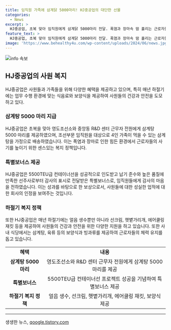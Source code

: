 ```yaml
---
title: 임직원 가족에 삼계닭 5000마리! HJ중공업의 대단한 선물
categories:
  - News
excerpt: >
  HJ중공업, 초복 맞아 임직원에게 삼계닭 5000마리 전달. 폭염과 장마속 땀 흘리는 근로자들 위해 삼계탕 제공하며 사기 진작. 또한, 선주사로부터 특별보너스 전달해 근로자들에 대한 감사 표시. 대표이사는 건강과 안전을 바라며 삼계탕을 준비했다고 전하며 근로자들의 체력 유지를 위해 다양한 지원을 실시하고 있다.
feature_text: >
  HJ중공업, 초복 맞아 임직원에게 삼계닭 5000마리 전달. 폭염과 장마속 땀 흘리는 근로자들 위해 삼계탕 제공하며 사기 진작. 또한, 선주사로부터 특별보너스 전달해 근로자들에 대한 감사 표시. 대표이사는 건강과 안전을 바라며 삼계탕을 준비했다고 전하며 근로자들의 체력 유지를 위해 다양한 지원을 실시하고 있다.
image: 'https://www.behealthy4u.com/wp-content/uploads/2024/06/news.jpg'
---
```


<p><img src="https://www.behealthy4u.com/wp-content/uploads/2024/06/news.jpg" alt="info 속보" /></p>

<h2 data-ke-size="size26">HJ중공업의 사원 복지</h2>

<p data-ke-size="size16">HJ중공업은 사원들과 가족들을 위해 다양한 혜택을 제공하고 있으며, 특히 매년 하절기에는 업무 수행 환경에 맞는 식음료와 보양식을 제공하여 사원들의 건강과 안전을 도모하고 있다.</p>

<h3>삼계탕 5000 마리 지급</h3>

<p data-ke-size="size16">HJ중공업은 초복을 맞아 영도조선소와 중앙동 R&D 센터 근무자 전원에게 삼계탕 5000 마리를 제공하였으며, 조선부문 임직원을 대상으로 4인 가족이 먹을 수 있는 삼계탕을 가정으로 배송하였습니다. 이는 폭염과 장마로 인한 힘든 환경에서 근로자들의 사기를 높이기 위한 센스있는 복지 정책입니다.</p>

<h3>특별보너스 제공</h3>

<p data-ke-size="size16">HJ중공업은 5500TEU급 컨테이너선을 성공적으로 인도받고 납기 준수와 높은 품질에 만족한 선주사로부터 감사의 표시로 전달받은 특별보너스로, 임직원들에게 감사의 마음을 전하였습니다. 이는 성과를 바탕으로 한 보상으로서, 사원들에 대한 성실한 업적에 대한 회사의 인정을 보여주는 것입니다.</p>

<h3>하절기 복지 정책</h3>

<p data-ke-size="size16">또한 HJ중공업은 매년 하절기에는 얼음 생수뿐만 아니라 선크림, 햇볕가리개, 에어쿨링 재킷 등을 제공하여 사원들의 건강과 안전을 위한 다양한 지원을 하고 있습니다. 또한 사내 식당에서는 삼계탕, 육류 등의 보양식과 빙과류를 제공하여 근로자들의 체력 유지를 돕고 있습니다.</p> 

<table>
    <tbody>
        <tr>
            <td style="text-align: center; height: 17px;"><b>혜택</b></td>
            <td style="text-align: center; height: 17px;"><b>내용</b></td>
        </tr>
        <tr>
            <td style="text-align: center; height: 17px;"><b>삼계탕 5000 마리</b></td>
            <td style="text-align: center; height: 17px;">영도조선소와 R&D 센터 근무자 전원에게 삼계탕 5000 마리를 제공</td>
        </tr>
        <tr>
            <td style="text-align: center; height: 17px;"><b>특별보너스</b></td>
            <td style="text-align: center; height: 17px;">5500TEU급 컨테이너선 프로젝트 성공을 기념하여 특별보너스 제공</td>
        </tr>
        <tr>
            <td style="text-align: center; height: 17px;"><b>하절기 복지 정책</b></td>
            <td style="text-align: center; height: 17px;">얼음 생수, 선크림, 햇볕가리개, 에어쿨링 재킷, 보양식 제공</td>
        </tr>
    </tbody>
</table>

<p><hr></p>
생생한 뉴스, <a href="https://qoogle.tistory.com" rel="dofollow">qoogle.tistory.com</a>


